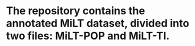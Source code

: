 # The repository contains the annotated MiLT dataset, divided into two files: MiLT-POP and MiLT-TI.
